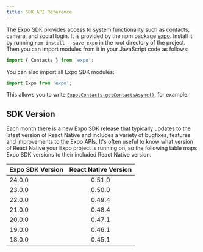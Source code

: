 ```yaml
---
title: SDK API Reference
---
```


The Expo SDK provides access to system functionality such as contacts, camera, and social login. It is provided by the npm package [expo](https://www.npmjs.com/package/expo). Install it by running `npm install --save expo` in the root directory of the project. Then you can import modules from it in your JavaScript code as follows:

```javascript
import { Contacts } from 'expo';
```

You can also import all Expo SDK modules:

```javascript
import Expo from 'expo';
```

This allows you to write [`Expo.Contacts.getContactsAsync()`](contacts.html#expocontactsgetcontactsasync "Expo.Contacts.getContactsAsync"), for example.

## SDK Version

Each month there is a new Expo SDK release that typically updates to the
latest version of React Native and includes a variety of bugfixes,
features and improvements to the Expo APIs. It's often useful to know
what version of React Native your Expo project is running on, so the
following table maps Expo SDK versions to their included React Native
version.

| Expo SDK Version | React Native Version |
| ---------------- |:--------------------:|
| 24.0.0           | 0.51.0               |
| 23.0.0           | 0.50.0               |
| 22.0.0           | 0.49.4               |
| 21.0.0           | 0.48.4               |
| 20.0.0           | 0.47.1               |
| 19.0.0           | 0.46.1               |
| 18.0.0           | 0.45.1               |
